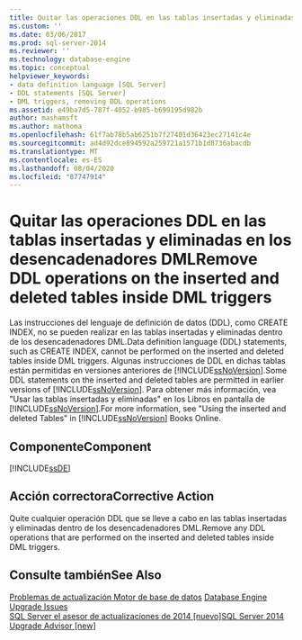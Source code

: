 ```yaml
---
title: Quitar las operaciones DDL en las tablas insertadas y eliminadas dentro de los desencadenadores DML | Microsoft Docs
ms.custom: ''
ms.date: 03/06/2017
ms.prod: sql-server-2014
ms.reviewer: ''
ms.technology: database-engine
ms.topic: conceptual
helpviewer_keywords:
- data definition language [SQL Server]
- DDL statements [SQL Server]
- DML triggers, removing DDL operations
ms.assetid: e49ba7d5-787f-4052-b985-b699195d982b
author: mashamsft
ms.author: mathoma
ms.openlocfilehash: 61f7ab78b5ab6251b7f27401d36423ec27141c4e
ms.sourcegitcommit: ad4d92dce894592a259721a1571b1d8736abacdb
ms.translationtype: MT
ms.contentlocale: es-ES
ms.lasthandoff: 08/04/2020
ms.locfileid: "87747914"
---
```

# <a name="remove-ddl-operations-on-the-inserted-and-deleted-tables-inside-dml-triggers"></a><span data-ttu-id="9095b-102">Quitar las operaciones DDL en las tablas insertadas y eliminadas en los desencadenadores DML</span><span class="sxs-lookup"><span data-stu-id="9095b-102">Remove DDL operations on the inserted and deleted tables inside DML triggers</span></span>
  <span data-ttu-id="9095b-103">Las instrucciones del lenguaje de definición de datos (DDL), como CREATE INDEX, no se pueden realizar en las tablas insertadas y eliminadas dentro de los desencadenadores DML.</span><span class="sxs-lookup"><span data-stu-id="9095b-103">Data definition language (DDL) statements, such as CREATE INDEX, cannot be performed on the inserted and deleted tables inside DML triggers.</span></span> <span data-ttu-id="9095b-104">Algunas instrucciones de DDL en dichas tablas están permitidas en versiones anteriores de [!INCLUDE[ssNoVersion](../../includes/ssnoversion-md.md)].</span><span class="sxs-lookup"><span data-stu-id="9095b-104">Some DDL statements on the inserted and deleted tables are permitted in earlier versions of [!INCLUDE[ssNoVersion](../../includes/ssnoversion-md.md)].</span></span> <span data-ttu-id="9095b-105">Para obtener más información, vea "Usar las tablas insertadas y eliminadas" en los Libros en pantalla de [!INCLUDE[ssNoVersion](../../includes/ssnoversion-md.md)].</span><span class="sxs-lookup"><span data-stu-id="9095b-105">For more information, see "Using the inserted and deleted Tables" in [!INCLUDE[ssNoVersion](../../includes/ssnoversion-md.md)] Books Online.</span></span>  
  
## <a name="component"></a><span data-ttu-id="9095b-106">Componente</span><span class="sxs-lookup"><span data-stu-id="9095b-106">Component</span></span>  
 [!INCLUDE[ssDE](../../includes/ssde-md.md)]  
  
## <a name="corrective-action"></a><span data-ttu-id="9095b-107">Acción correctora</span><span class="sxs-lookup"><span data-stu-id="9095b-107">Corrective Action</span></span>  
 <span data-ttu-id="9095b-108">Quite cualquier operación DDL que se lleve a cabo en las tablas insertadas y eliminadas dentro de los desencadenadores DML.</span><span class="sxs-lookup"><span data-stu-id="9095b-108">Remove any DDL operations that are performed on the inserted and deleted tables inside DML triggers.</span></span>  
  
## <a name="see-also"></a><span data-ttu-id="9095b-109">Consulte también</span><span class="sxs-lookup"><span data-stu-id="9095b-109">See Also</span></span>  
 <span data-ttu-id="9095b-110">[Problemas de actualización Motor de base de datos](../../../2014/sql-server/install/database-engine-upgrade-issues.md) </span><span class="sxs-lookup"><span data-stu-id="9095b-110">[Database Engine Upgrade Issues](../../../2014/sql-server/install/database-engine-upgrade-issues.md) </span></span>  
 [<span data-ttu-id="9095b-111">SQL Server el asesor de actualizaciones de 2014 &#91;nuevo&#93;</span><span class="sxs-lookup"><span data-stu-id="9095b-111">SQL Server 2014 Upgrade Advisor &#91;new&#93;</span></span>](sql-server-2014-upgrade-advisor.md)  
  
  
